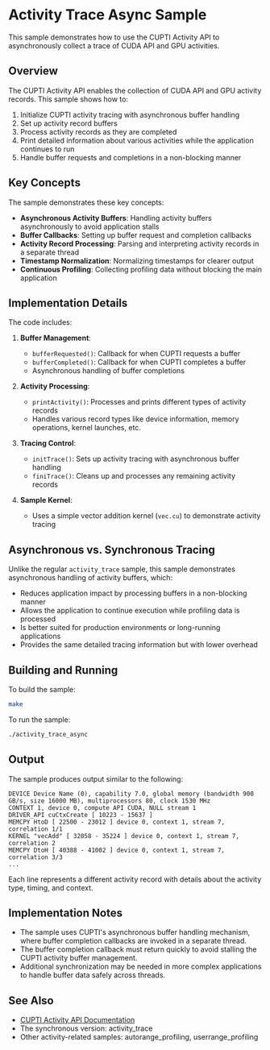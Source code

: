 # Activity Trace Async Sample

This sample demonstrates how to use the CUPTI Activity API to asynchronously collect a trace of CUDA API and GPU activities.

## Overview

The CUPTI Activity API enables the collection of CUDA API and GPU activity records. This sample shows how to:

1. Initialize CUPTI activity tracing with asynchronous buffer handling
2. Set up activity record buffers
3. Process activity records as they are completed
4. Print detailed information about various activities while the application continues to run
5. Handle buffer requests and completions in a non-blocking manner

## Key Concepts

The sample demonstrates these key concepts:

- **Asynchronous Activity Buffers**: Handling activity buffers asynchronously to avoid application stalls
- **Buffer Callbacks**: Setting up buffer request and completion callbacks
- **Activity Record Processing**: Parsing and interpreting activity records in a separate thread
- **Timestamp Normalization**: Normalizing timestamps for clearer output
- **Continuous Profiling**: Collecting profiling data without blocking the main application

## Implementation Details

The code includes:

1. **Buffer Management**:
   - `bufferRequested()`: Callback for when CUPTI requests a buffer
   - `bufferCompleted()`: Callback for when CUPTI completes a buffer
   - Asynchronous handling of buffer completions

2. **Activity Processing**:
   - `printActivity()`: Processes and prints different types of activity records
   - Handles various record types like device information, memory operations, kernel launches, etc.

3. **Tracing Control**:
   - `initTrace()`: Sets up activity tracing with asynchronous buffer handling
   - `finiTrace()`: Cleans up and processes any remaining activity records

4. **Sample Kernel**:
   - Uses a simple vector addition kernel (`vec.cu`) to demonstrate activity tracing

## Asynchronous vs. Synchronous Tracing

Unlike the regular `activity_trace` sample, this sample demonstrates asynchronous handling of activity buffers, which:

- Reduces application impact by processing buffers in a non-blocking manner
- Allows the application to continue execution while profiling data is processed
- Is better suited for production environments or long-running applications
- Provides the same detailed tracing information but with lower overhead

## Building and Running

To build the sample:

```bash
make
```

To run the sample:

```bash
./activity_trace_async
```

## Output

The sample produces output similar to the following:

```
DEVICE Device Name (0), capability 7.0, global memory (bandwidth 900 GB/s, size 16000 MB), multiprocessors 80, clock 1530 MHz
CONTEXT 1, device 0, compute API CUDA, NULL stream 1
DRIVER_API cuCtxCreate [ 10223 - 15637 ] 
MEMCPY HtoD [ 22500 - 23012 ] device 0, context 1, stream 7, correlation 1/1
KERNEL "vecAdd" [ 32058 - 35224 ] device 0, context 1, stream 7, correlation 2
MEMCPY DtoH [ 40388 - 41002 ] device 0, context 1, stream 7, correlation 3/3
...
```

Each line represents a different activity record with details about the activity type, timing, and context.

## Implementation Notes

- The sample uses CUPTI's asynchronous buffer handling mechanism, where buffer completion callbacks are invoked in a separate thread.
- The buffer completion callback must return quickly to avoid stalling the CUPTI activity buffer management.
- Additional synchronization may be needed in more complex applications to handle buffer data safely across threads.

## See Also

- [CUPTI Activity API Documentation](https://docs.nvidia.com/cuda/cupti/modules.html#group__CUPTI__ACTIVITY__API)
- The synchronous version: activity_trace
- Other activity-related samples: autorange_profiling, userrange_profiling 